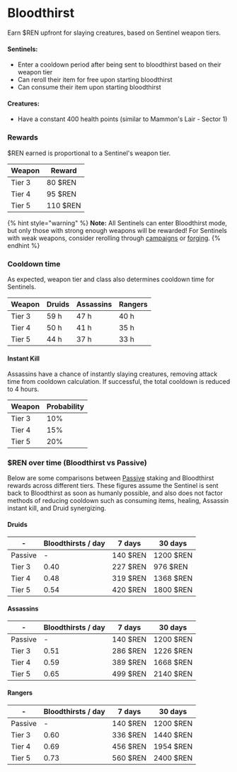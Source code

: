# Bloodthirst

Earn $REN upfront for slaying creatures, based on Sentinel weapon tiers.

#### Sentinels:

* Enter a cooldown period after being sent to bloodthirst based on their weapon tier
* Can reroll their item for free upon starting bloodthirst
* Can consume their item upon starting bloodthirst

#### Creatures:

* Have a constant 400 health points (similar to Mammon's Lair - Sector 1)

### Rewards

$REN earned is proportional to a Sentinel's weapon tier.

| Weapon | Reward   |
| ------ | -------- |
| Tier 3 | 80 $REN  |
| Tier 4 | 95 $REN  |
| Tier 5 | 110 $REN |

{% hint style="warning" %}
**Note:** All Sentinels can enter Bloodthirst mode, but only those with strong enough weapons will be rewarded! For Sentinels with weak weapons, consider rerolling through [campaigns](../archived/campaigns.md) or [forging](../elves/weapons.md).
{% endhint %}

### Cooldown time

As expected, weapon tier and class also determines cooldown time for Sentinels.

| Weapon | Druids | Assassins | Rangers |
| ------ | ------ | --------- | ------- |
| Tier 3 | 59 h   | 47 h      | 40 h    |
| Tier 4 | 50 h   | 41 h      | 35 h    |
| Tier 5 | 44 h   | 37 h      | 33 h    |

#### Instant Kill

Assassins have a chance of instantly slaying creatures, removing attack time from cooldown calculation. If successful, the total cooldown is reduced to 4 hours.

| Weapon | Probability |
| ------ | ----------- |
| Tier 3 | 10%         |
| Tier 4 | 15%         |
| Tier 5 | 20%         |

### $REN over time (Bloodthirst vs Passive)

Below are some comparisons between [Passive](passive.md) staking and Bloodthirst rewards across different tiers. These figures assume the Sentinel is sent back to Bloodthirst as soon as humanly possible, and also does not factor methods of reducing cooldown such as consuming items, healing, Assassin instant kill, and Druid synergizing.

#### Druids

| -       | Bloodthirsts / day | 7 days   | 30 days   |
| ------- | ------------------ | -------- | --------- |
| Passive | -                  | 140 $REN | 1200 $REN |
| Tier 3  | 0.40               | 227 $REN | 976 $REN  |
| Tier 4  | 0.48               | 319 $REN | 1368 $REN |
| Tier 5  | 0.54               | 420 $REN | 1800 $REN |

#### Assassins

| -       | Bloodthirsts / day | 7 days   | 30 days   |
| ------- | ------------------ | -------- | --------- |
| Passive | -                  | 140 $REN | 1200 $REN |
| Tier 3  | 0.51               | 286 $REN | 1226 $REN |
| Tier 4  | 0.59               | 389 $REN | 1668 $REN |
| Tier 5  | 0.65               | 499 $REN | 2140 $REN |

#### Rangers

| -       | Bloodthirsts / day | 7 days   | 30 days   |
| ------- | ------------------ | -------- | --------- |
| Passive | -                  | 140 $REN | 1200 $REN |
| Tier 3  | 0.60               | 336 $REN | 1440 $REN |
| Tier 4  | 0.69               | 456 $REN | 1954 $REN |
| Tier 5  | 0.73               | 560 $REN | 2400 $REN |
